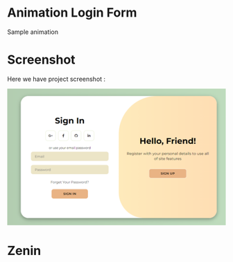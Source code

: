 # Animation Login Form
Sample animation

# Screenshot
Here we have project screenshot :

![screenshot](screenshot.png)

# Zenin